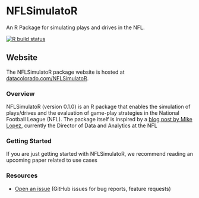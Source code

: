 # NFLSimulatoR 
An R Package for simulating plays and drives in the NFL.

<!-- badges: start -->
  [![R build status](https://github.com/rtelmore/NFLSimulatoR/workflows/R-CMD-check/badge.svg)](https://github.com/rtelmore/NFLSimulatoR/actions/)
  <!-- badges: end -->

## Website  
The NFLSimulatoR package website is hosted at [datacolorado.com/NFLSimulatoR](https://datacolorado.com/NFLSimulatoR/).

### Overview
NFLSimulatoR (version 0.1.0) is an R package that enables the simulation of 
plays/drives and the evaluation of game-play strategies in the National 
Football League (NFL). The package itself is inspired by a 
[blog post by Mike Lopez](https://statsbylopez.netlify.app/post/resampling-nfl-drives/), currently the Director of Data and Analytics at the NFL 

### Getting Started

If you are just getting started with NFLSimulatoR, we recommend reading an 
upcoming paper related to use cases 

### Resources

* [Open an issue](https://github.com/rtelmore/NFLSimulatoR/issues/) (GitHub issues for bug reports, feature requests)


